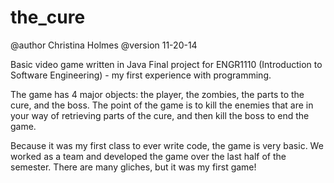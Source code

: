 # the_cure

@author Christina Holmes
@version 11-20-14

Basic video game written in Java Final project for ENGR1110 (Introduction to Software Engineering) - 
my first experience with programming.

The game has 4 major objects: the player, the zombies, the parts to the cure, and the boss. 
The point of the game is to kill the enemies that are in your way of retrieving parts of the cure, 
and then kill the boss to end the game.

Because it was my first class to ever write code, the game is very basic. 
We worked as a team and developed the game over the last half of the semester. 
There are many gliches, but it was my first game!
